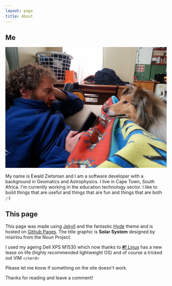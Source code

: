 ```yaml
---
layout: page
title: About
---
```


## Me

![Dexter and I](/assets/images/me-and-dog.jpg)

My name is Ewald Zietsman and I am a software developer with a background in
Geomatics and Astrophysics. I live in Cape Town, South Africa.  I'm currently
working in the education technology sector. I like to build things that are
useful and things that are fun and things that are both ;-) 


## This page

This page was made using [Jekyll](http://jekyllrb.com/) and the fantastic
[Hyde](http://andhyde.com/) theme and is hosted on [Github
Pages](https://pages.github.com/). The title graphic is **Solar System**
designed by misirlou from the Noun Project.

I used my ageing Dell XPS M1530 which now thanks to [**\#!** Linux](http://crunchbang.org/) has 
a new lease on life (highly recommended lightweight OS) and of course a tricked out VIM `</nerd>`


Please let me know if something on the site doesn't work.


Thanks for reading and leave a comment!

